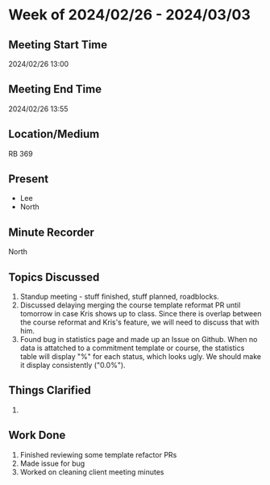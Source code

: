 # Week of 2024/02/26 - 2024/03/03

## Meeting Start Time
2024/02/26 13:00

## Meeting End Time
2024/02/26 13:55

## Location/Medium
RB 369

## Present
- Lee
- North

## Minute Recorder
North

## Topics Discussed
1. Standup meeting - stuff finished, stuff planned, roadblocks.
2. Discussed delaying merging the course template reformat PR until tomorrow in case Kris shows up to class. Since there is overlap between the course reformat and Kris's feature, we will need to discuss that with him.
3. Found bug in statistics page and made up an Issue on Github. When no data is attatched to a commitment template or course, the statistics table will display "%" for each status, which looks ugly. We should make it display consistently ("0.0%").

## Things Clarified
1. 

## Work Done
1. Finished reviewing some template refactor PRs
2. Made issue for bug
3. Worked on cleaning client meeting minutes
